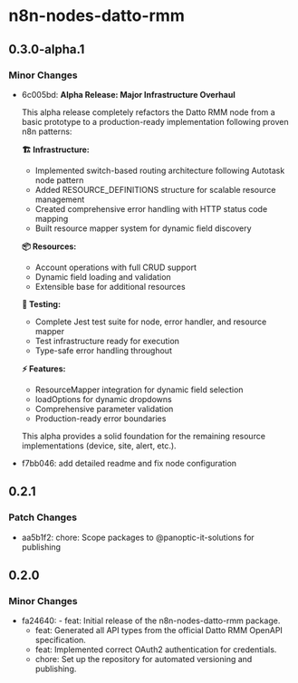 # n8n-nodes-datto-rmm

## 0.3.0-alpha.1

### Minor Changes

- 6c005bd: **Alpha Release: Major Infrastructure Overhaul**

  This alpha release completely refactors the Datto RMM node from a basic prototype to a production-ready implementation following proven n8n patterns:

  **🏗️ Infrastructure:**
  - Implemented switch-based routing architecture following Autotask node pattern
  - Added RESOURCE_DEFINITIONS structure for scalable resource management
  - Created comprehensive error handling with HTTP status code mapping
  - Built resource mapper system for dynamic field discovery

  **📦 Resources:**
  - Account operations with full CRUD support
  - Dynamic field loading and validation
  - Extensible base for additional resources

  **🧪 Testing:**
  - Complete Jest test suite for node, error handler, and resource mapper
  - Test infrastructure ready for execution
  - Type-safe error handling throughout

  **⚡ Features:**
  - ResourceMapper integration for dynamic field selection
  - loadOptions for dynamic dropdowns
  - Comprehensive parameter validation
  - Production-ready error boundaries

  This alpha provides a solid foundation for the remaining resource implementations (device, site, alert, etc.).

- f7bb046: add detailed readme and fix node configuration

## 0.2.1

### Patch Changes

- aa5b1f2: chore: Scope packages to @panoptic-it-solutions for publishing

## 0.2.0

### Minor Changes

- fa24640: - feat: Initial release of the n8n-nodes-datto-rmm package.
  - feat: Generated all API types from the official Datto RMM OpenAPI specification.
  - feat: Implemented correct OAuth2 authentication for credentials.
  - chore: Set up the repository for automated versioning and publishing.
